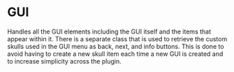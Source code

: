 # GUI
Handles all the GUI elements including the GUI itself and the items that appear within it. There is
a separate class that is used to retrieve the custom skulls used in the GUI menu as back, next, and
info buttons. This is done to avoid having to create a new skull item each time a new GUI is created and
to increase simplicity across the plugin.